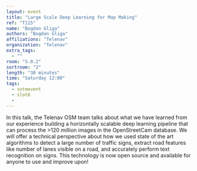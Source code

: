 ```yaml
---
layout: event
title: "Large Scale Deep Learning for Map Making"
ref: "T115"
name: "Bogdan Gliga"
authors: "Bogdan Gliga"
affiliations: "Telenav"
organization: "Telenav"
extra_tags:
  - ""
room: "S.0.2"
sortroom: "2"
length: "30 minutes"
time: "Saturday 12:00"
tags:
  - sotmevent
  - slot6
  - 
---
```

In this talk, the Telenav OSM team talks about what we have learned from our experience building a horizontally scalable deep learning pipeline that can process the &gt;120 million images in the OpenStreetCam database. We will offer a technical perspective about how we used state of the art algorithms to detect a large number of traffic signs, extract road features like number of lanes visible on a road, and accurately perform text recognition on signs. This technology is now open source and available for anyone to use and improve upon!